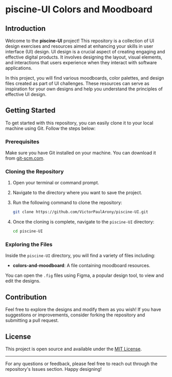 # piscine-UI Colors and Moodboard

## Introduction

Welcome to the **piscine-UI** project! This repository is a collection of UI design exercises and resources aimed at enhancing your skills in user interface (UI) design. UI design is a crucial aspect of creating engaging and effective digital products. It involves designing the layout, visual elements, and interactions that users experience when they interact with software applications.

In this project, you will find various moodboards, color palettes, and design files created as part of UI challenges. These resources can serve as inspiration for your own designs and help you understand the principles of effective UI design.

## Getting Started

To get started with this repository, you can easily clone it to your local machine using Git. Follow the steps below:

### Prerequisites

Make sure you have Git installed on your machine. You can download it from [git-scm.com](https://git-scm.com/).

### Cloning the Repository

1. Open your terminal or command prompt.
2. Navigate to the directory where you want to save the project.
3. Run the following command to clone the repository:

   ```bash
   git clone https://github.com/VictorPaulArony/piscine-UI.git
   ```

4. Once the cloning is complete, navigate to the `piscine-UI` directory:

   ```bash
   cd piscine-UI
   ```

### Exploring the Files

Inside the `piscine-UI` directory, you will find a variety of files including:

- **colors-and-moodboard**: A file containing moodboard resources.


You can open the `.fig` files using Figma, a popular design tool, to view and edit the designs.

## Contribution

Feel free to explore the designs and modify them as you wish! If you have suggestions or improvements, consider forking the repository and submitting a pull request.

## License

This project is open source and available under the [MIT License](https://github.com/VictorPaulArony/victorpaularony.github.io?tab=MIT-1-ov-file).

---

For any questions or feedback, please feel free to reach out through the repository's Issues section. Happy designing!